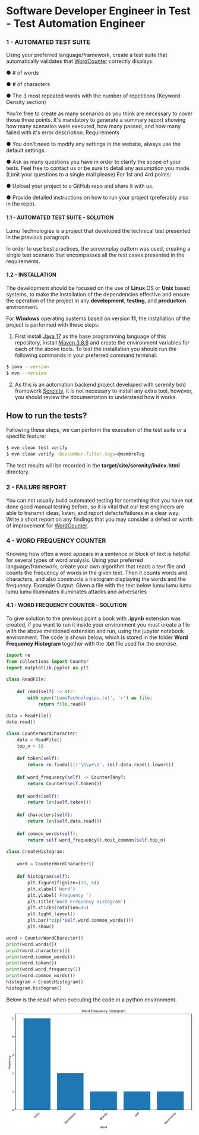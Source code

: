 # Software Developer Engineer in Test - Test Automation Engineer


### 1 - AUTOMATED TEST SUITE
Using your preferred language/framework, create a test suite that
automatically validates that [WordCounter](https://wordcounter.net/) correctly displays:

● # of words

● # of characters

● The 3 most repeated words with the number of repetitions (Keyword
Density section)

You're free to create as many scenarios as you think are necessary to cover
those three points. It's mandatory to generate a summary report showing how
many scenarios were executed, how many passed, and how many failed with it's
error description.
Requirements

● You don't need to modify any settings in the website, always use the
default settings.

● Ask as many questions you have in order to clarify the scope of your
tests. Feel free to contact us or be sure to detail any assumption you
made. (Limit your questions to a single mail please)
For 1st and 4rd points:

● Upload your project to a GitHub repo and share it with us. 

● Provide detailed instructions on how to run your project (preferably also in the repo).

#### 1.1 - AUTOMATED TEST SUITE - SOLUTION

Lumu Technologies is a project that developed the technical test presented in the previous paragraph.

In order to use best practices, the screemplay pattern was used, creating a single test scenario that encompasses all the test cases presented in the requirements.



#### 1.2 - INSTALLATION

The development should be focused on the use of **Linux** OS or **Unix** based systems, to make the installation of the dependencies effective and ensure the operation of the project in any **development**, **testing**, and **production** environment.

For **Windows** operating systems based on version **11**, the installation of the project is performed with these steps:

1. First install [Java 17](https://www.oracle.com/java/technologies/javase/jdk17-archive-downloads.html) as the base programming language of this repository, install [Maven 3.8.6](https://maven.apache.org/download.cgi) and create the environment variables for each of the above tools.
   To test the installation you should run the following commands in your preferred command terminal.
```sh
$ java --version
$ mvn --version
```

2. As this is an automation backend project developed with serenity bdd framework [Serenity](https://serenity-bdd.github.io/docs/tutorials/first_test), it is not necessary to install any extra tool, however, you should review the documentation to understand how it works.


## How to run the tests?

Following these steps, we can perform the execution of the test suite or a specific feature:
```sh
$ mvn clean test verify
$ mvn clean verify -Dcucumber.filter.tags=@nombreTag
```

The test results will be recorded in the **target/site/serenity/index.html** directory.

### 2 - FAILURE REPORT
You can not usually build automated testing for something that you have not done good manual testing before, so it is vital that our test engineers are able to transmit ideas, listen, and report defects/failures in a clear way.
Write a short report on any findings that you may consider a defect or worth of improvement for [WordCounter](https://wordcounter.net/).

### 4 - WORD FREQUENCY COUNTER
Knowing how often a word appears in a sentence or block of text is helpful for
several types of word analysis.
Using your preferred language/framework, create your own algorithm that reads
a text file and counts the frequency of words in the given text. Then it
counts words and characters, and also constructs a histogram displaying the
words and the frequency.
Example Output.
Given a file with the text below
lumu lumu lumu lumu lumu illuminates illuminates attacks and adversaries

#### 4.1 - WORD FREQUENCY COUNTER - SOLUTION

To give solution to the previous point a book with **.ipynb** extension was created, if you want to run it inside your environment you must create a file with the above mentioned extension and run, using the jupyter notebook environment.
The code is shown below, which is stored in the folder **Word Frequency Histogram** together with the **.txt** file used for the exercise.

```python
import re
from collections import Counter
import matplotlib.pyplot as plt
```

```python
class ReadFile:
    
    def read(self) -> str:
        with open('LumuTechnologies.txt', 'r') as file:
            return file.read()
```

```python
data = ReadFile()
data.read()
```

```python
class CounterWordCharacter:
    data = ReadFile()
    top_n = 10

    def token(self):
        return re.findall(r'\b\w+\b', self.data.read().lower())

    def word_frequency(self) -> Counter[Any]:
        return Counter(self.token())

    def words(self):
        return len(self.token())

    def characters(self):
        return len(self.data.read())

    def common_words(self):
        return self.word_frequency().most_common(self.top_n)
```

```python
class CreateHistogram:

    word = CounterWordCharacter()

    def histogram(self):
        plt.figure(figsize=(10, 6))
        plt.xlabel('Word')
        plt.ylabel('Frequency ')
        plt.title('Word Frequency Histogram')
        plt.xticks(rotation=45)
        plt.tight_layout()
        plt.bar(*zip(*self.word.common_words()))
        plt.show()
```

```python
word = CounterWordCharacter()
print(word.words())
print(word.characters())
print(word.common_words())
print(word.token())
print(word.word_frequency())
print(word.common_words())
histogram = CreateHistogram()
histogram.histogram()
```

Below is the result when executing the code in a python environment.

![Word Frequency Histogram](./images/histograma.png)